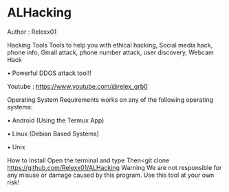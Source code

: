 # ALHacking
Author : Relexx01


Hacking Tools
Tools to help you with ethical hacking, Social media hack, phone info, Gmail attack, phone number attack, user discovery, Webcam Hack

• Powerful DDOS attack tool!!

Youtube : https://www.youtube.com/@relex_grb0

Operating System Requirements
works on any of the following operating systems:

• Android (Using the Termux App)

• Linux (Debian Based Systems)

• Unix

How to Install
Open the terminal and type <pkg install git>
Then<git clone https://github.com/Relexx01/ALHacking
<cd ALHacking>
<bash alhack.sh>
Warning
We are not responsible for any misuse or damage caused by this program. Use this tool at your own risk!
